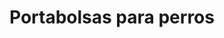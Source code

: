 ---
genericImage: {
 url: /Portabolsas.webp,
 alt: Portabolsas personalizable
}
title: Portabolsas para perros
description: Los productos mostrados son ejemplos de los trabajos que hemos realizado anteriormente, si desea hacer alguna modificación como en el color de la tela, debes indicarlo a la hora de hacer el pedido.
price: 7.99
images: [
    {
        url: /ProductosPerros/portabolsasMadagascar.webp,
        alt: Portabolsas estampado pinguinos de Madagascar
    },
    {
        url: /ProductosPerros/portabolsasFlores.webp,
        alt: Portabolsas estampado floral
    },
    {
        url: /ProductosPerros/portabolsasComic.webp,
        alt: Portabolsas estampado comic
    },
    {
        url: /ProductosPerros/portabolsasCharolConDibujo.webp,
        alt: Portabolsas charol con dibujo personalizable
    },
    {
        url: /ProductosPerros/portabolsasPiyata.webp,
        alt: Portabolsas PiyataShop
    }
]
---